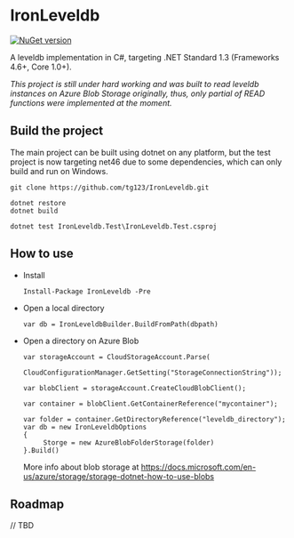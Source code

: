 # IronLeveldb

[![NuGet version](https://badge.fury.io/nu/IronLeveldb.svg)](https://badge.fury.io/nu/IronLeveldb)

A leveldb implementation in C#, targeting .NET Standard 1.3 (Frameworks 4.6+, Core 1.0+).

 *This project is still under hard working and was built to read leveldb instances on Azure Blob Storage originally,
 thus, only partial of READ functions were implemented at the moment.*
 
## Build the project
 
 The main project can be built using dotnet on any platform, 
 but the test project is now targeting net46 due to some dependencies,
 which can only build and run on Windows.
 
 ```
 git clone https://github.com/tg123/IronLeveldb.git
 
 dotnet restore
 dotnet build
 
 dotnet test IronLeveldb.Test\IronLeveldb.Test.csproj
 ```

## How to use

 * Install 
   ```
   Install-Package IronLeveldb -Pre 
   ```

 * Open a local directory
 
   ```
   var db = IronLeveldbBuilder.BuildFromPath(dbpath)
   ```
   
 * Open a directory on Azure Blob
 
   ```
   var storageAccount = CloudStorageAccount.Parse(
        CloudConfigurationManager.GetSetting("StorageConnectionString"));

   var blobClient = storageAccount.CreateCloudBlobClient();

   var container = blobClient.GetContainerReference("mycontainer");

   var folder = container.GetDirectoryReference("leveldb_directory");
   var db = new IronLeveldbOptions
   {
        Storge = new AzureBlobFolderStorage(folder)
   }.Build()
   ```
   More info about blob storage at <https://docs.microsoft.com/en-us/azure/storage/storage-dotnet-how-to-use-blobs>
 
## Roadmap

  // TBD
